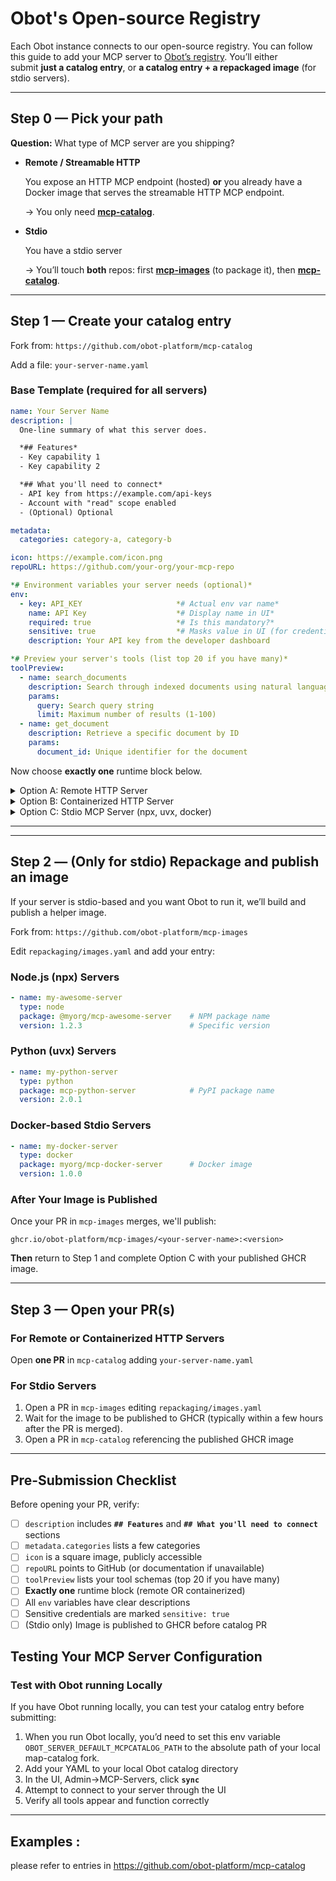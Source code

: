# Obot's Open-source Registry
Each Obot instance connects to our open-source registry. You can follow this guide to add your MCP server to [Obot’s registry](https://github.com/obot-platform/mcp-catalog). You’ll either submit **just a catalog entry**, or **a catalog entry + a repackaged image** (for stdio servers).

---

## Step 0 — Pick your path

**Question:** What type of MCP server are you shipping?

- **Remote / Streamable HTTP**
    
    You expose an HTTP MCP endpoint (hosted) **or** you already have a Docker image that serves the streamable HTTP MCP endpoint.
    
    → You only need [**mcp-catalog**](https://github.com/obot-platform/mcp-catalog).
    
- **Stdio**
    
    You have a stdio server
    
    → You’ll touch **both** repos: first [**mcp-images**](https://github.com/obot-platform/mcp-images) (to package it), then [**mcp-catalog**](https://github.com/obot-platform/mcp-catalog).
    

---

## Step 1 — Create your catalog entry

Fork from: `https://github.com/obot-platform/mcp-catalog`

Add a file: `your-server-name.yaml`

### Base Template (required for all servers)

```yaml
name: Your Server Name
description: |
  One-line summary of what this server does.

  *## Features*
  - Key capability 1 
  - Key capability 2 

  *## What you'll need to connect*
  - API key from https://example.com/api-keys
  - Account with "read" scope enabled
  - (Optional) Optional

metadata:
  categories: category-a, category-b

icon: https://example.com/icon.png
repoURL: https://github.com/your-org/your-mcp-repo

*# Environment variables your server needs (optional)*
env:
  - key: API_KEY                     *# Actual env var name*
    name: API Key                    *# Display name in UI*
    required: true                   *# Is this mandatory?*
    sensitive: true                  *# Masks value in UI (for credentials)*
    description: Your API key from the developer dashboard

*# Preview your server's tools (list top 20 if you have many)*
toolPreview:
  - name: search_documents
    description: Search through indexed documents using natural language
    params:
      query: Search query string
      limit: Maximum number of results (1-100)
  - name: get_document
    description: Retrieve a specific document by ID
    params:
      document_id: Unique identifier for the document
```

Now choose **exactly one** runtime block below.

<details>
  <summary>Option A: Remote HTTP Server</summary>

Choose the case that matches your setup:

### Case 1: Fixed Endpoint URL

Use this when your server has one static URL for all users:

```yaml
runtime: remote
remoteConfig:
  fixedURL: <https://api.example.com/v1/mcp>
  headers:
    - name: Personal Access Token
      description: PAT
      key: Authorization           # HTTP header name
      required: true
      sensitive: true

```

### Case 2: Same Hostname, User Selects Path

Use this when users connect to different paths on your domain:

```yaml
runtime: remote
remoteConfig:
  hostname: api.example.com
  headers:
    - name: API Key
      description: Your API key from <https://example.com/settings>
      key: X-API-Key
      required: true
      sensitive: true

```

Users will specify their path when connecting (e.g., https://api.example.com/serviceA/mcp).

### Case 3: URL Built from User Environment

Use this when the URL includes user-specific values:

```yaml
env:
  - key: WORKSPACE_URL
    name: Workspace URL
    description: "Your workspace URL, e.g., <https://mycompany.cloud.com>"
    required: true
    sensitive: false

runtime: remote
remoteConfig:
  URLTemplate: ${WORKSPACE_URL}/api/2.0/mcp/
  headers:
    - name: Personal Access Token
      description: PAT with workspace access
      key: Authorization
      required: true
      sensitive: true

```

---
</details>

<details>
  <summary>Option B: Containerized HTTP Server</summary>

Use this if you already have a Docker image that serves streamable HTTP:

```yaml
runtime: containerized
containerizedConfig:
  image: your-dockerhub-user/your-mcp-server:v1.0.0
  port: 8080           # Your container's exposed HTTP port
  path: /mcp           # HTTP path where MCP endpoint is served
  args:                # Optional runtime flags
    - flags # flags needed.

```

**Requirements:**

- Your container must serve HTTP/SSE on the specified port
- The MCP endpoint must be available at the specified path
- Image must be publicly accessible (Docker Hub, GHCR, etc.)

---
</details>


<details>
  <summary>Option C: Stdio MCP Server (npx, uvx, docker)</summary>

**⚠️ Important:** If your server is stdio-based, do NOT complete this section yet.
**Instead:**

1. Complete **Step 2** below to repackage your stdio server
2. Wait for your image to be published to GHCR
3. Return here and use this runtime block:

```yaml
runtime: containerized
containerizedConfig:
  image: ghcr.io/obot-platform/mcp-images/<your-server-name>:<tag>
  port: 8099         # Fixed for stdio servers
  path: /            # Fixed for stdio servers
  args:
    - <your-mcp-server-command>           # Command to run your stdio server
    # Add any additional flags your server needs:
    # - --region
    # - us-east-1

```

The `args` must include the command that starts your stdio server, plus any required flags.

---
</details>

---

---

## Step 2 — (Only for stdio) Repackage and publish an image

If your server is stdio-based and you want Obot to run it, we’ll build and publish a helper image.

Fork from: `https://github.com/obot-platform/mcp-images`

Edit `repackaging/images.yaml` and add your entry:

### Node.js (npx) Servers

```yaml
- name: my-awesome-server
  type: node
  package: @myorg/mcp-awesome-server    # NPM package name
  version: 1.2.3                        # Specific version

```

### Python (uvx) Servers

```yaml
- name: my-python-server
  type: python
  package: mcp-python-server            # PyPI package name
  version: 2.0.1

```

### Docker-based Stdio Servers

```yaml
- name: my-docker-server
  type: docker
  package: myorg/mcp-docker-server      # Docker image
  version: 1.0.0

```

### After Your Image is Published

Once your PR in `mcp-images` merges, we'll publish:

```
ghcr.io/obot-platform/mcp-images/<your-server-name>:<version>

```

**Then** return to Step 1 and complete Option C with your published GHCR image.

---

## Step 3 — Open your PR(s)

### For Remote or Containerized HTTP Servers

Open **one PR** in `mcp-catalog` adding `your-server-name.yaml`

### For Stdio Servers

1. Open a PR in `mcp-images` editing `repackaging/images.yaml`
2. Wait for the image to be published to GHCR (typically within a few hours after the PR is merged).
3. Open a PR in `mcp-catalog` referencing the published GHCR image

---

## Pre-Submission Checklist

Before opening your PR, verify:

- [ ]  `description` includes **`## Features`** and **`## What you'll need to connect`** sections
- [ ]  `metadata.categories` lists a few categories
- [ ]  `icon` is a square image, publicly accessible
- [ ]  `repoURL` points to GitHub (or documentation if unavailable)
- [ ]  `toolPreview` lists your tool schemas (top 20 if you have many)
- [ ]  **Exactly one** runtime block (remote OR containerized)
- [ ]  All `env` variables have clear descriptions
- [ ]  Sensitive credentials are marked `sensitive: true`
- [ ]  (Stdio only) Image is published to GHCR before catalog PR

## Testing Your MCP Server Configuration

### Test with Obot running Locally

If you have Obot running locally, you can test your catalog entry before submitting:

1. When you run Obot locally, you’d need to set this env variable `OBOT_SERVER_DEFAULT_MCPCATALOG_PATH` to the absolute path of your local map-catalog fork.
2. Add your YAML to your local Obot catalog directory
3. In the UI, Admin→MCP-Servers, click **`sync`**
4. Attempt to connect to your server through the UI
5. Verify all tools appear and function correctly

---

## Examples :

please refer to entries in https://github.com/obot-platform/mcp-catalog